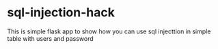 # sql-injection-hack
This is simple flask app to show how you can use sql injecttion in simple table with users and password
